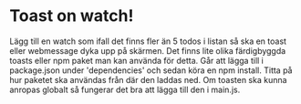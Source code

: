 # Toast on watch!

Lägg till en watch som ifall det finns fler än 5 todos i listan så ska en toast eller webmessage dyka upp på skärmen.
Det finns lite olika färdigbyggda toasts eller npm paket man kan använda för detta.
Går att lägga till i package.json under 'dependencies' och sedan köra en npm install. Titta på hur paketet ska användas från
där den laddas ned. Om toasten ska kunna anropas globalt så fungerar det bra att lägga till den i main.js.
